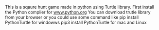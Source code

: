 This is a sqaure hunt game made in python using Turtle library.
First install the Python complier for www.python.org
You can download trutle library from your browser or you could use some command like
pip install PythonTurtle for windowws
pip3 install PythonTurtle for mac and Linux
